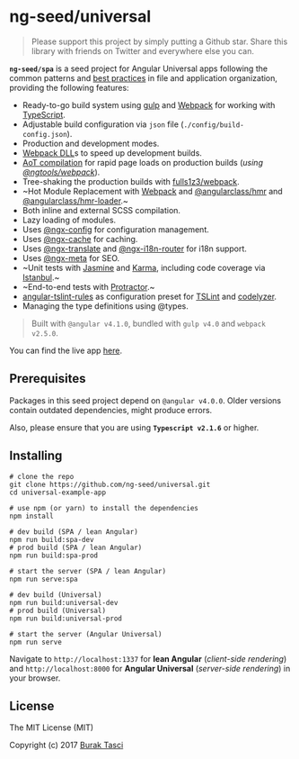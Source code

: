 # ng-seed/universal
> Please support this project by simply putting a Github star. Share this library with friends on Twitter and everywhere else you can.

**`ng-seed/spa`** is a seed project for Angular Universal apps following the common patterns and [best practices](https://angular.io/styleguide) in file and application organization, providing the following features:

- Ready-to-go build system using [gulp] and [Webpack] for working with [TypeScript].
- Adjustable build configuration via `json` file (`./config/build-config.json`).
- Production and development modes.
- [Webpack DLL]s to speed up development builds.
- [AoT compilation] for rapid page loads on production builds (*using [@ngtools/webpack]*).
- Tree-shaking the production builds with [fulls1z3/webpack].
- ~Hot Module Replacement with [Webpack] and [@angularclass/hmr] and [@angularclass/hmr-loader].~
- Both inline and external SCSS compilation.
- Lazy loading of modules.
- Uses [@ngx-config] for configuration management.
- Uses [@ngx-cache] for caching.
- Uses [@ngx-translate] and [@ngx-i18n-router] for i18n support.
- Uses [@ngx-meta] for SEO.
- ~Unit tests with [Jasmine] and [Karma], including code coverage via [Istanbul].~
- ~End-to-end tests with [Protractor].~
- [angular-tslint-rules] as configuration preset for [TSLint] and [codelyzer].
- Managing the type definitions using @types.

> Built with `@angular v4.1.0`, bundled with `gulp v4.0` and `webpack v2.5.0`.

You can find the live app [here](https://ng-seed-universal.azurewebsites.net).

## Prerequisites
Packages in this seed project depend on `@angular v4.0.0`. Older versions contain outdated dependencies, might produce errors.

Also, please ensure that you are using **`Typescript v2.1.6`** or higher.

## Installing
```
# clone the repo
git clone https://github.com/ng-seed/universal.git
cd universal-example-app

# use npm (or yarn) to install the dependencies
npm install

# dev build (SPA / lean Angular)
npm run build:spa-dev
# prod build (SPA / lean Angular)
npm run build:spa-prod

# start the server (SPA / lean Angular)
npm run serve:spa

# dev build (Universal)
npm run build:universal-dev
# prod build (Universal)
npm run build:universal-prod

# start the server (Angular Universal)
npm run serve
```

Navigate to `http://localhost:1337` for **lean Angular** (*client-side rendering*) and `http://localhost:8000` for **Angular Universal** (*server-side rendering*) in your browser.

## License
The MIT License (MIT)

Copyright (c) 2017 [Burak Tasci]

[gulp]: http://gulpjs.com
[Webpack]: http://webpack.github.io
[TypeScript]: https://github.com/Microsoft/TypeScript
[Webpack DLL]: https://robertknight.github.io/posts/webpack-dll-plugins
[AoT compilation]: https://angular.io/docs/ts/latest/cookbook/aot-compiler.html
[@ngtools/webpack]: https://www.npmjs.com/package/@ngtools/webpack
[fulls1z3/webpack]: https://github.com/fulls1z3/webpack
[@angularclass/hmr]: https://github.com/angularclass/angular2-hmr
[@angularclass/hmr-loader]: https://github.com/AngularClass/angular2-hmr-loader
[@ngx-config]: https://github.com/ngx-config/core
[@ngx-cache]: https://github.com/ngx-cache/core
[@ngx-translate]: https://github.com/ngx-translate/core
[@ngx-i18n-router]: https://github.com/ngx-i18n-router/core
[@ngx-meta]: https://github.com/ngx-meta/core
[Jasmine]: https://jasmine.github.io
[Karma]: https://karma-runner.github.io
[Istanbul]: https://github.com/webpack-contrib/istanbul-instrumenter-loader
[Protractor]: http://www.protractortest.org
[angular-tslint-rules]: https://github.com/fulls1z3/angular-tslint-rules
[TSLint]: https://github.com/palantir/tslint
[codelyzer]: https://github.com/mgechev/codelyzer
[Burak Tasci]: http://www.buraktasci.com
